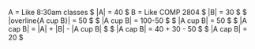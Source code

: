 A = Like 8:30am classes 
$ |A| = 40 $ 
B = Like COMP 2804 
$ |B| = 30 $ 
$ |overline{A cup B}| = 50 $ 
$ |A cup B| = 100-50 $ 
$ |A cup B| = 50 $ 
$ |A cap B| = |A| + |B| - |A cup B| $ 
$ |A cap B| = 40 + 30 - 50 $ 
$ |A cap B| = 20 $
